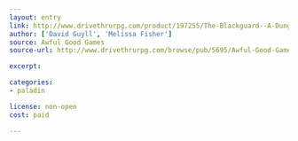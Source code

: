 ```yaml
---
layout: entry
link: http://www.drivethrurpg.com/product/197255/The-Blackguard--A-Dungeon-World-Playbook
author: ['David Guyll', 'Melissa Fisher']
source: Awful Good Games
source-url: http://www.drivethrurpg.com/browse/pub/5695/Awful-Good-Games

excerpt:

categories:
- paladin

license: non-open
cost: paid

---
```

